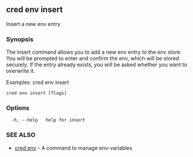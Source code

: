 ## cred env insert

Insert a new env entry

### Synopsis

The insert command allows you to add a new env entry to the env store.
You will be prompted to enter and confirm the env, which will be stored securely.
If the entry already exists, you will be asked whether you want to overwrite it.

Examples:
  cred env insert <filepath>

```
cred env insert [flags]
```

### Options

```
  -h, --help   help for insert
```

### SEE ALSO

* [cred env](cred_env.md)	 - A command to manage env-variables

